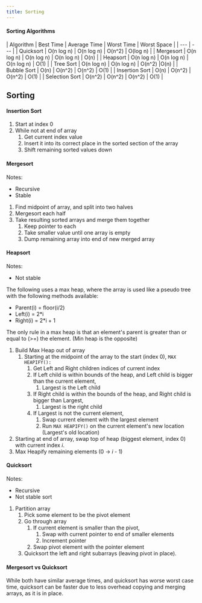 ```yaml
---
title: Sorting
---
```


#### Sorting Algorithms

| Algorithm | Best Time | Average Time | Worst Time | Worst Space |
| --- | --- |
| Quicksort | O(n log n) | O(n log n) | O(n^2) | O(log n) |
| Mergesort | O(n log n) | O(n log n) | O(n log n) | O(n) |
| Heapsort | O(n log n) | O(n log n) | O(n log n) | O(1) |
| Tree Sort | O(n log n) | O(n log n) | O(n^2) |O(n) |
| Bubble Sort | O(n) | O(n^2) | O(n^2) | O(1) |
| Insertion Sort | O(n) | O(n^2) | O(n^2) | O(1) |
| Selection Sort | O(n^2) | O(n^2) | O(n^2) | O(1) |

## Sorting
#### Insertion Sort
1. Start at index 0
2. While not at end of array
    1. Get current index value
    2. Insert it into its correct place in the sorted section of the array
    3. Shift remaining sorted values down

#### Mergesort
Notes:
* Recursive
* Stable

1. Find midpoint of array, and split into two halves
2. Mergesort each half
3. Take resulting sorted arrays and merge them together
    1. Keep pointer to each
    2. Take smaller value until one array is empty
    3. Dump remaining array into end of new merged array

#### Heapsort
Notes:
* Not stable

The following uses a max heap, where the array is used like a pseudo tree with the following methods available:
* Parent(i) = floor(i/2)
* Left(i) = 2*i
* Right(i) = 2*i + 1

The only rule in a max heap is that an element's parent is greater than or equal to (>=) the element. (Min heap is the opposite)

1. Build Max Heap out of array
    1. Starting at the midpoint of the array to the start (index 0), `MAX HEAPIFY():`
        1. Get Left and Right children indices of current index
        2. If Left child is within bounds of the heap, and Left child is bigger than the current element,
            1. Largest is the Left child
        3. If Right child is within the bounds of the heap, and Right child is bigger than Largest,
            1. Largest is the right child
        4. If Largest is not the current element,
            1. Swap current element with the largest element
            2. Run `MAX HEAPIFY()` on the current element's new location (Largest's old location)
2. Starting at end of array, swap top of heap (biggest element, index 0) with current index *i*.
3. Max Heapify remaining elements (0 -> *i* - 1)

#### Quicksort
Notes:
* Recursive
* Not stable sort

1. Partition array
    1. Pick some element to be the pivot element
    2. Go through array
        1. If current element is smaller than the pivot,
            1. Swap with current pointer to end of smaller elements
            2. Increment pointer
        2. Swap pivot element with the pointer element
    3. Quicksort the left and right subarrays (leaving pivot in place).

#### Mergesort vs Quicksort
While both have similar average times, and quicksort has worse worst case time,
quicksort can be faster due to less overhead copying and merging arrays, as it
is in place.
